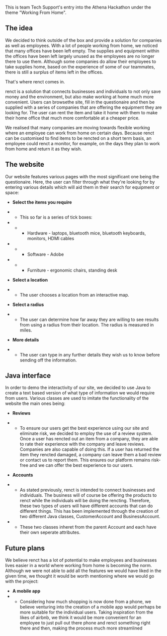 This is team Tech Support's entry into the Athena Hackathon under the theme "Working From Home".

## The idea
We decided to think outside of the box and provide a solution for companies as well as employees. With a lot of people working from home, we noticed that many offices have been left empty. The supplies and equipment within the offices have been left largely unused as the employees are no longer there to use them. Although some companies do allow their employees to take supplies home, based on the experience of some of our teammates, there is still a surplus of items left in the offices.

That's where renct comes in.

renct is a solution that connects businesses and individuals to not only save money and the environment, but also make working at home much more convenient. Users can browsethe site, fill in the questionaire and then be supplied with a series of companies that are offering the equipment they are looking for. The user can rent the item and take it home with them to make their home office that much more comfortable at a cheaper price. 

We realised that many companies are moving towards flexible working where an employee can work from home on certain days. Because renct can be customised to find items to be rencted on a short term basis, an employee could renct a monitor, for example, on the days they plan to work from home and return it as they wish. 

## The website
Our website features various pages with the most significant one being the questionaire. Here, the user can filter through what they're looking for by entering various details which will aid them in their search for equipment or space:

* **Select the items you require**
* * This so far is a series of tick boxes:
* * * Hardware - laptops, bluetooth mice, bluetooth keyboards, monitors, HDMI cables
* * * Software - Adobe
* * * Furniture - ergonomic chairs, standing desk

* **Select a location**
* * The user chooses a location from an interactive map. 

* **Select a radius**
* * The user can determine how far away they are willing to see results from using a radius from their location. The radius is measured in miles.

* **More details**
* * The user can type in any further details they wish us to know before sending off the information.

## Java interface
In order to demo the interactivity of our site, we decided to use Java to create a text based version of what type of information we would require from users. Various classes
are used to imitate the functionality of the website the main ones being:

* **Reviews**
* * To ensure our users get the best experience using our site and eliminate risk, we decided to employ the use of a review system. Once a user has rencted out an item from a company, they are able to rate their experience with the company and leave reviews. Companies are also capable of doing this. If a user has returned the item they rencted damaged, a company can leave them a bad review or contact us to report them. This ensures our platform remains risk-free and we can offer the best experience to our users.

* **Accounts**
* * As stated previously, renct is intended to connect businesses and individuals. The business will of course be offering the products to renct while the individuals will be doing the rencting. Therefore, these two types of users will have different accounts that can do different things. This has been implemented through the creation of two different Java classes, CustomerAccount and BusinessAccount.
* * These two classes inheret from the parent Account and each have their own seperate attributes.

## Future plans
We believe renct has a lot of potential to make employees and businesses lives easier in a world where working from home is becoming the norm. Although we were not able to add all the features we would have liked in the given time, we thought it would be worth mentioning where we would go with the project:

* **A mobile app**
* * Considering how much shopping is now done from a phone, we believe venturing into the creation of a mobile app would perhaps be more suitable for the individual users. Taking inspiration from the likes of airbnb, we think it would be more convenient for an employee to just pull out there phone and renct something right there and then, making the process much more streamlined
